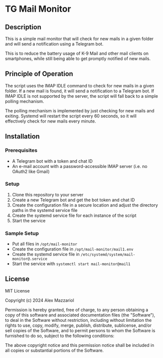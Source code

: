 # TG Mail Monitor

## Description

This is a simple mail monitor that will check for new mails in a given folder and will send a notification using a Telegram bot.

This is to reduce the battery usage of K-9 Mail and other mail clients on smartphones, while still being able to get promptly notified of new mails.

## Principle of Operation

The script uses the IMAP IDLE command to check for new mails in a given folder. If a new mail is found, it will send a notification to a Telegram bot. If IMAP IDLE is not supported by the server, the script will fall back to a simple polling mechanism.

The polling mechanism is implemented by just checking for new mails and exiting. Systemd will restart the script every 60 seconds, so it will effectively check for new mails every minute.

## Installation

### Prerequisites

- A Telegram bot with a token and chat ID
- An e-mail account with a password-accessible IMAP server (i.e. no OAuth2 like Gmail)

### Setup

1. Clone this repository to your server
2. Create a new Telegram bot and get the bot token and chat ID
3. Create the configuration file in a secure location and adjust the directory paths in the systemd service file
4. Create the systemd service file for each instance of the script
5. Start the service

### Sample Setup

* Put all files in `/opt/mail-monitor`
* Create the configuration file in `/opt/mail-monitor/mail1.env`
* Create the systemd service file in `/etc/systemd/system/mail-monitor@.service`
* Start the service with `systemctl start mail-monitor@mail1`

## License

MIT License

Copyright (c) 2024 Alex Mazzariol

Permission is hereby granted, free of charge, to any person obtaining a copy
of this software and associated documentation files (the "Software"), to deal
in the Software without restriction, including without limitation the rights
to use, copy, modify, merge, publish, distribute, sublicense, and/or sell
copies of the Software, and to permit persons to whom the Software is
furnished to do so, subject to the following conditions:

The above copyright notice and this permission notice shall be included in all
copies or substantial portions of the Software.